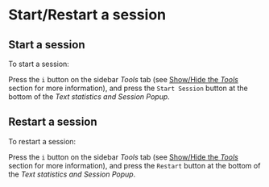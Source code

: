 # Start/Restart a session 
 
## Start a session 

To start a session: 

Press the `i` button on the sidebar _Tools_ tab (see [Show/Hide the _Tools_](#show-hide-tools) section for more information), and press the `Start Session` button at the bottom of the _Text statistics and Session Popup_.   

## Restart a session 

To restart a session:

Press the `i` button on the sidebar _Tools_ tab (see [Show/Hide the _Tools_](#show-hide-tools) section for more information), and press the `Restart` button at the bottom of the _Text statistics and Session Popup_.  
